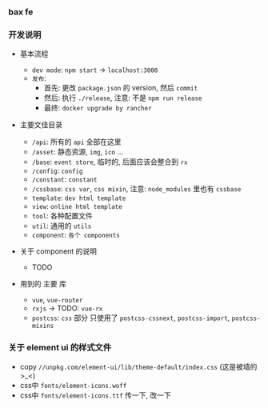 
### bax fe

### 开发说明

* 基本流程
  - `dev mode`: `npm start` -> `localhost:3000`
  - `发布`:
    * 首先: 更改 `package.json` 的 version, 然后 `commit`
    * 然后: 执行 `./release`, 注意: 不是 `npm run release`
    * 最终: `docker upgrade by rancher`

* 主要文佳目录
  - `/api`: 所有的 `api` 全部在这里
  - `/asset`: 静态资源, `img`, `ico` ...
  - `/base`: `event store`, 临时的, 后面应该会整合到 `rx`
  - `/config`: `config`
  - `/constant`: `constant`
  - `/cssbase`: `css var`, `css mixin`, 注意: `node_modules` 里也有 `cssbase`
  - `template`: `dev html template`
  - `view`: `online html template`
  - `tool`: 各种配置文件
  - `util`: 通用的 `utils`
  - `component`: `各个 components`

* 关于 component 的说明

  - TODO

* 用到的 主要 库
  - `vue`, `vue-router`
  - `rxjs` -> TODO: `vue-rx`
  - `postcss`: `css` 部分 只使用了 `postcss-cssnext`, `postcss-import`, `postcss-mixins`

### 关于 element ui 的样式文件

* copy `//unpkg.com/element-ui/lib/theme-default/index.css` (这是被墙的 >_<)
* css中 `fonts/element-icons.woff`
* css中 `fonts/element-icons.ttf` 传一下, 改一下
